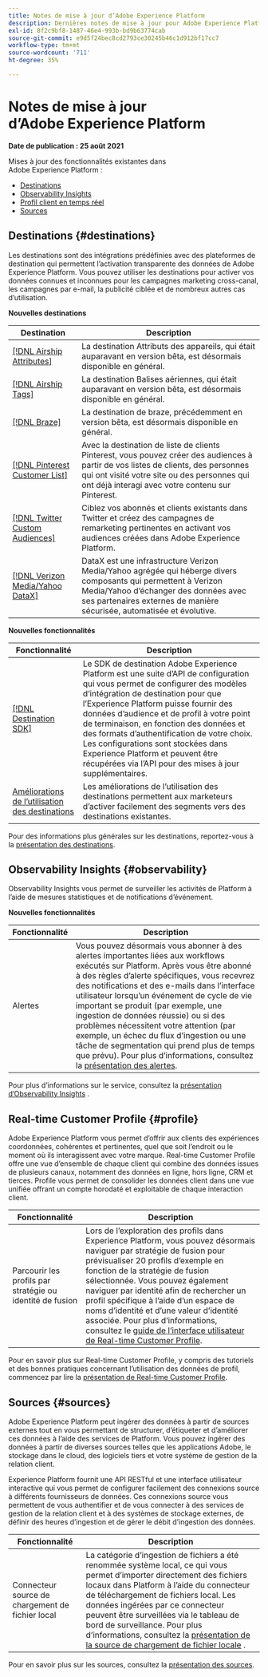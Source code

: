 ```yaml
---
title: Notes de mise à jour d’Adobe Experience Platform
description: Dernières notes de mise à jour pour Adobe Experience Platform.
exl-id: 8f2c9bf8-1487-46e4-993b-bd9b63774cab
source-git-commit: e9d5f24bec8cd2793ce30245b46c1d912bf17cc7
workflow-type: tm+mt
source-wordcount: '711'
ht-degree: 35%

---
```



# Notes de mise à jour d’Adobe Experience Platform

**Date de publication : 25 août 2021**

Mises à jour des fonctionnalités existantes dans Adobe Experience Platform :

- [Destinations](#destinations)
- [Observability Insights](#observability)
- [Profil client en temps réel](#profile)
- [Sources](#sources)

## Destinations {#destinations}

Les destinations sont des intégrations prédéfinies avec des plateformes de destination qui permettent l’activation transparente des données de Adobe Experience Platform. Vous pouvez utiliser les destinations pour activer vos données connues et inconnues pour les campagnes marketing cross-canal, les campagnes par e-mail, la publicité ciblée et de nombreux autres cas d’utilisation.

**Nouvelles destinations**

| Destination | Description |
| ----------- | ----------- |
| [[!DNL Airship Attributes]](../../destinations/catalog/mobile-engagement/airship-attributes.md) | La destination Attributs des appareils, qui était auparavant en version bêta, est désormais disponible en général. |
| [[!DNL Airship Tags]](../../destinations/catalog/mobile-engagement/airship-tags.md) | La destination Balises aériennes, qui était auparavant en version bêta, est désormais disponible en général. |
| [[!DNL Braze]](../../destinations/catalog/mobile-engagement/braze.md) | La destination de braze, précédemment en version bêta, est désormais disponible en général. |
| [[!DNL Pinterest Customer List]](../../destinations/catalog/advertising/pinterest.md) | Avec la destination de liste de clients Pinterest, vous pouvez créer des audiences à partir de vos listes de clients, des personnes qui ont visité votre site ou des personnes qui ont déjà interagi avec votre contenu sur Pinterest. |
| [[!DNL Twitter Custom Audiences]](../../destinations/catalog/social/twitter.md) | Ciblez vos abonnés et clients existants dans Twitter et créez des campagnes de remarketing pertinentes en activant vos audiences créées dans Adobe Experience Platform. |
| [[!DNL Verizon Media/Yahoo DataX]](../../destinations/catalog/advertising/datax.md) | DataX est une infrastructure Verizon Media/Yahoo agrégée qui héberge divers composants qui permettent à Verizon Media/Yahoo d’échanger des données avec ses partenaires externes de manière sécurisée, automatisée et évolutive. |

**Nouvelles fonctionnalités**

| Fonctionnalité | Description |
| --- | --- |
| [[!DNL Destination SDK]](../../destinations/destination-sdk/overview.md) | Le SDK de destination Adobe Experience Platform est une suite d’API de configuration qui vous permet de configurer des modèles d’intégration de destination pour que l’Experience Platform puisse fournir des données d’audience et de profil à votre point de terminaison, en fonction des données et des formats d’authentification de votre choix. Les configurations sont stockées dans Experience Platform et peuvent être récupérées via l’API pour des mises à jour supplémentaires. |
| [Améliorations de l’utilisation des destinations](../../destinations/ui/activation-overview.md) | Les améliorations de l’utilisation des destinations permettent aux marketeurs d’activer facilement des segments vers des destinations existantes. |

Pour des informations plus générales sur les destinations, reportez-vous à la [présentation des destinations](../../destinations/home.md).

## Observability Insights {#observability}

Observability Insights vous permet de surveiller les activités de Platform à l’aide de mesures statistiques et de notifications d’événement.

**Nouvelles fonctionnalités**

| Fonctionnalité | Description |
| --- | --- |
| Alertes | Vous pouvez désormais vous abonner à des alertes importantes liées aux workflows exécutés sur Platform. Après vous être abonné à des règles d’alerte spécifiques, vous recevrez des notifications et des e-mails dans l’interface utilisateur lorsqu’un événement de cycle de vie important se produit (par exemple, une ingestion de données réussie) ou si des problèmes nécessitent votre attention (par exemple, un échec du flux d’ingestion ou une tâche de segmentation qui prend plus de temps que prévu). Pour plus d’informations, consultez la [présentation des alertes](../../observability/alerts/overview.md). |

Pour plus d’informations sur le service, consultez la [présentation d’Observability Insights](../../observability/home.md) .

## Real-time Customer Profile {#profile}

Adobe Experience Platform vous permet d’offrir aux clients des expériences coordonnées, cohérentes et pertinentes, quel que soit l’endroit ou le moment où ils interagissent avec votre marque. Real-time Customer Profile offre une vue d’ensemble de chaque client qui combine des données issues de plusieurs canaux, notamment des données en ligne, hors ligne, CRM et tierces. Profile vous permet de consolider les données client dans une vue unifiée offrant un compte horodaté et exploitable de chaque interaction client.

| Fonctionnalité | Description |
| ------- | ----------- |
| Parcourir les profils par stratégie ou identité de fusion | Lors de l’exploration des profils dans Experience Platform, vous pouvez désormais naviguer par stratégie de fusion pour prévisualiser 20 profils d’exemple en fonction de la stratégie de fusion sélectionnée. Vous pouvez également naviguer par identité afin de rechercher un profil spécifique à l’aide d’un espace de noms d’identité et d’une valeur d’identité associée. Pour plus d’informations, consultez le [guide de l’interface utilisateur de Real-time Customer Profile](../../profile/ui/user-guide.md). |

Pour en savoir plus sur Real-time Customer Profile, y compris des tutoriels et des bonnes pratiques concernant l’utilisation des données de profil, commencez par lire la [présentation de Real-time Customer Profile](../../profile/home.md).

## Sources {#sources}

Adobe Experience Platform peut ingérer des données à partir de sources externes tout en vous permettant de structurer, d’étiqueter et d’améliorer ces données à l’aide des services de Platform. Vous pouvez ingérer des données à partir de diverses sources telles que les applications Adobe, le stockage dans le cloud, des logiciels tiers et votre système de gestion de la relation client.

Experience Platform fournit une API RESTful et une interface utilisateur interactive qui vous permet de configurer facilement des connexions source à différents fournisseurs de données. Ces connexions source vous permettent de vous authentifier et de vous connecter à des services de gestion de la relation client et à des systèmes de stockage externes, de définir des heures d’ingestion et de gérer le débit d’ingestion des données.

| Fonctionnalité | Description |
| ------- | ----------- |
| Connecteur source de chargement de fichier local | La catégorie d’ingestion de fichiers a été renommée système local, ce qui vous permet d’importer directement des fichiers locaux dans Platform à l’aide du connecteur de téléchargement de fichiers local. Les données ingérées par ce connecteur peuvent être surveillées via le tableau de bord de surveillance. Pour plus d’informations, consultez la [présentation de la source de chargement de fichier locale](../../sources/connectors/local-system/local-file-upload.md) . |

Pour en savoir plus sur les sources, consultez la [présentation des sources](../../sources/home.md).
